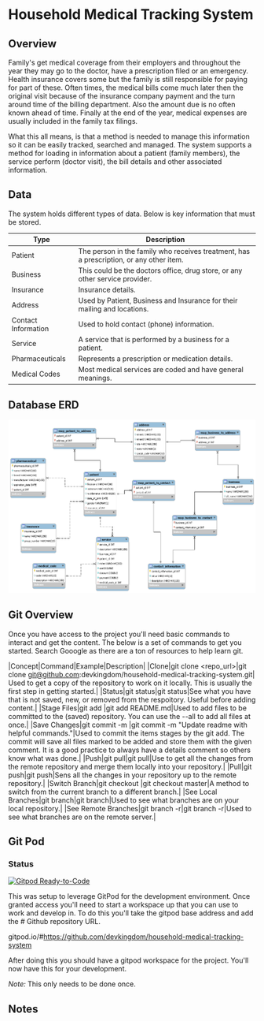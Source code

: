 # Household Medical Tracking System

## Overview
Family's get medical coverage from their employers and throughout the year they may go to the doctor, have a prescription filed or an emergency.   Health insurance covers some but the family is still responsible for paying for part of these.   Often times, the medical bills come much later then the original visit because of the insurance company payment and the turn around time of the billing department.  Also the amount due is no often known ahead of time.  Finally at the end of the year, medical expenses are usually included in the family tax filings.   

What this all means, is that a method is needed to manage this information so it can be easily tracked, searched and managed.  The system supports a method for loading in information about a patient (family members), the service perform (doctor visit), the bill details and other associated information.

## Data
The system holds different types of data.  Below is key information that must be stored.

| Type | Description |
| ----------- | ----------- |
| Patient | The person in the family who receives treatment, has a prescription, or any other item. |
| Business | This could be the doctors office, drug store, or any other service provider. |
| Insurance | Insurance details. |
| Address | Used by Patient, Business and Insurance for their mailing and locations. |
| Contact Information | Used to hold contact (phone) information. |
| Service | A service that is performed by a business for a patient. |
| Pharmaceuticals | Represents a prescription or medication details. |
| Medical Codes | Most medical services are coded and have general meanings. |

## Database ERD

![ERD](/database/erd.png)

## Git Overview

Once you have access to the project you'll need basic commands to interact and get the content.  The below is a set of commands to get you started.   Search Gooogle as there are a ton of resources to help learn git.

|Concept|Command|Example|Description|
|Clone|git clone <repo_url>|git clone git@github.com:devkingdom/household-medical-tracking-system.git| Used to get a copy of the repository to work on it locally.  This is usually the first step in getting started.|
|Status|git status|git status|See what you have that is not saved, new, or removed from the respoitory.   Useful before adding content.|
|Stage Files|git add <file>|git add README.md|Used to add files to be committed to the (saved) repository.  You can use the --all to add all files at once.|
|Save Changes|git commit -m <comment>|git commit -m "Update readme with helpful commands."|Used to commit the items stages by the git add.  The commit will save all files marked to be added and store them with the given comment.  It is a good practice to always have a details comment so others know what was done.|
|Push|git pull|git pull|Use to get all the changes from the remote repository and merge them locally into your repository.|
|Pull|git push|git push|Sens all the changes in your repository up to the remote repository.|
|Switch Branch|git checkout <branch>|git checkout master|A method to switch from the current branch to a different branch.|
|See Local Branches|git branch|git branch|Used to see what branches are on your local repository.|
|See Remote Branches|git branch -r|git branch -r|Used to see what branches are on the remote server.|

## Git Pod

### Status
[![Gitpod Ready-to-Code](https://img.shields.io/badge/Gitpod-Ready--to--Code-blue?logo=gitpod)](https://gitpod.io/#https://github.com/devkingdom/household-medical-tracking-system) 

This was setup to leverage GitPod for the development environment.  Once granted access you'll need to start a workspace up that you can use to work and develop in.  To do this you'll take the gitpod base address and add the # Github repository URL.

gitpod.io/#https://github.com/devkingdom/household-medical-tracking-system

After doing this you should have a gitpod workspace for the project.  You'll now have this for your development.  

*Note:* This only needs to be done once.

## Notes


